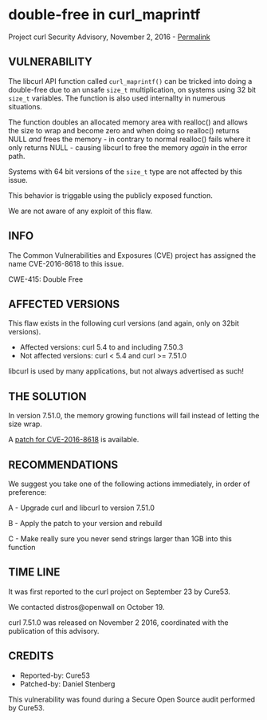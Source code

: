 double-free in curl_maprintf
============================

Project curl Security Advisory, November 2, 2016 -
[Permalink](https://curl.se/docs/CVE-2016-8618.html)

VULNERABILITY
-------------

The libcurl API function called `curl_maprintf()` can be tricked into doing a
double-free due to an unsafe `size_t` multiplication, on systems using 32 bit
`size_t` variables. The function is also used internallty in numerous
situations.

The function doubles an allocated memory area with realloc() and allows the
size to wrap and become zero and when doing so realloc() returns NULL *and*
frees the memory - in contrary to normal realloc() fails where it only returns
NULL - causing libcurl to free the memory *again* in the error path.

Systems with 64 bit versions of the `size_t` type are not affected by this
issue.

This behavior is triggable using the publicly exposed function.

We are not aware of any exploit of this flaw.

INFO
----

The Common Vulnerabilities and Exposures (CVE) project has assigned the name
CVE-2016-8618 to this issue.

CWE-415: Double Free

AFFECTED VERSIONS
-----------------

This flaw exists in the following curl versions (and again, only on 32bit
versions).

- Affected versions: curl 5.4 to and including 7.50.3
- Not affected versions: curl < 5.4 and curl >= 7.51.0

libcurl is used by many applications, but not always advertised as such!

THE SOLUTION
------------

In version 7.51.0, the memory growing functions will fail instead of letting
the size wrap.

A [patch for CVE-2016-8618](https://curl.se/CVE-2016-8618.patch) is
available.

RECOMMENDATIONS
---------------

We suggest you take one of the following actions immediately, in order of
preference:

 A - Upgrade curl and libcurl to version 7.51.0

 B - Apply the patch to your version and rebuild

 C - Make really sure you never send strings larger than 1GB into this function

TIME LINE
---------

It was first reported to the curl project on September 23 by Cure53.

We contacted distros@openwall on October 19.

curl 7.51.0 was released on November 2 2016, coordinated with the publication
of this advisory.

CREDITS
-------

- Reported-by: Cure53
- Patched-by: Daniel Stenberg

This vulnerability was found during a Secure Open Source audit performed by
Cure53.
